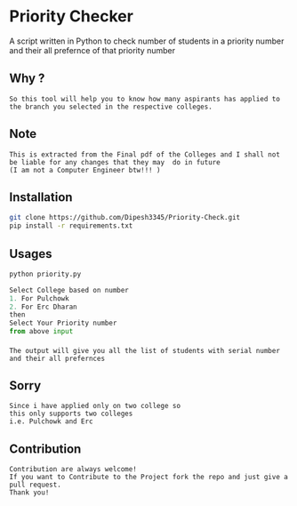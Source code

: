
# Priority Checker

A script written in Python to check number of students in a priority number and their all prefernce of that priority number

## Why ?
    So this tool will help you to know how many aspirants has applied to the branch you selected in the respective colleges.

## Note
    This is extracted from the Final pdf of the Colleges and I shall not be liable for any changes that they may  do in future
    (I am not a Computer Engineer btw!!! )


## Installation
```bash
git clone https://github.com/Dipesh3345/Priority-Check.git
pip install -r requirements.txt

```
## Usages
```python
python priority.py

Select College based on number
1. For Pulchowk
2. For Erc Dharan
then
Select Your Priority number
from above input 

```
#### 
    The output will give you all the list of students with serial number and their all prefernces
## Sorry
    Since i have applied only on two college so
    this only supports two colleges 
    i.e. Pulchowk and Erc

## Contribution
    Contribution are always welcome!
    If you want to Contribute to the Project fork the repo and just give a pull request. 
    Thank you!





